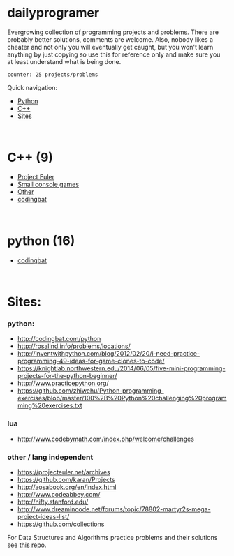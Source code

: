 # dailyprogramer

Evergrowing collection of programming projects and problems. There are probably better solutions, comments are welcome. Also, nobody likes a cheater and not only you will eventually get caught, but you won't learn anything by just copying so use this for reference only and make sure you at least understand what is being done.

``` counter: 25 projects/problems ```

Quick navigation:
- [Python](#python)
- [C++](#c++)
- [Sites](#sites)
<!-- [Lua](#lua)
- [Clojure](#Clojure)
- [Java](#Java)
- [C#](#C)
- [haskel](#Haskel)
- [php](#PHP)
- [javascript](#Javascript) 
sort me: by '# lang' -> ' - proj name -> technology'
-->

<br>

# C++ (9)
- [Project Euler](https://github.com/frainfreeze/DailyProgrammer/tree/master/cpp/ProjectEuler#desc)
- [Small console games](https://github.com/frainfreeze/DailyProgrammer/tree/master/cpp/games#desc)
- [Other](https://github.com/frainfreeze/DailyProgrammer/tree/master/cpp/other#desc)
- [codingbat](https://github.com/frainfreeze/DailyProgrammer/tree/master/cpp/codingbat#desc)

<br>

# python (16)
- [codingbat](https://github.com/frainfreeze/DailyProgrammer/tree/master/python/codingbat#desc)

<!-- # Lua
# Clojure
# Java
# C#
# haskel
# php
# javascript -->

<br>

# Sites: 
### python:
- http://codingbat.com/python
- http://rosalind.info/problems/locations/
- http://inventwithpython.com/blog/2012/02/20/i-need-practice-programming-49-ideas-for-game-clones-to-code/
- https://knightlab.northwestern.edu/2014/06/05/five-mini-programming-projects-for-the-python-beginner/
- http://www.practicepython.org/
- https://github.com/zhiwehu/Python-programming-exercises/blob/master/100%2B%20Python%20challenging%20programming%20exercises.txt

### lua
- http://www.codebymath.com/index.php/welcome/challenges

### other / lang independent
- https://projecteuler.net/archives
- https://github.com/karan/Projects
- http://aosabook.org/en/index.html
- http://www.codeabbey.com/
- http://nifty.stanford.edu/
- http://www.dreamincode.net/forums/topic/78802-martyr2s-mega-project-ideas-list/
- https://github.com/collections

For Data Structures and Algorithms practice problems and their solutions see [this repo](https://github.com/frainfreeze/DSA-pps).
